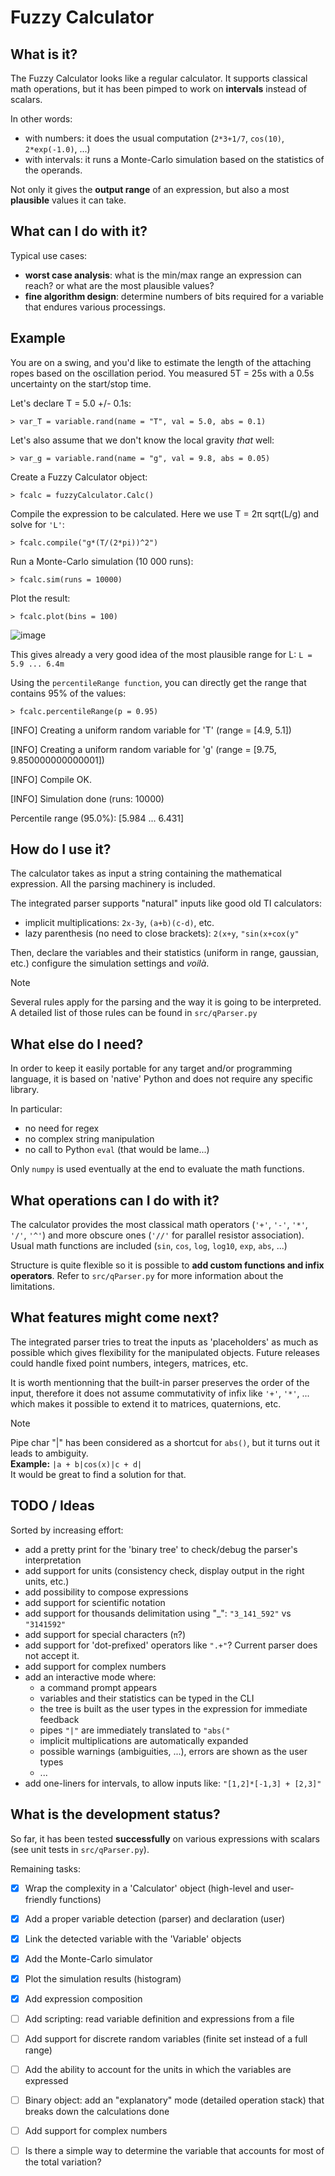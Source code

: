 # Fuzzy Calculator


## What is it?
The Fuzzy Calculator looks like a regular calculator. It supports classical math operations, but it has been pimped to work on **intervals** instead of scalars.

In other words: 
- with numbers: it does the usual computation (```2*3+1/7```, ```cos(10)```, ```2*exp(-1.0)```,  ...)
- with intervals: it runs a Monte-Carlo simulation based on the statistics of the operands.

Not only it gives the **output range** of an expression, but also a most **plausible** values it can take.

## What can I do with it?
Typical use cases:
- **worst case analysis**: what is the min/max range an expression can reach? or what are the most plausible values?
- **fine algorithm design**: determine numbers of bits required for a variable that endures various processings.

## Example
You are on a swing, and you'd like to estimate the length of the attaching ropes based on the oscillation period.
You measured 5T = 25s with a 0.5s uncertainty on the start/stop time.

Let's declare T = 5.0 +/- 0.1s:

```> var_T = variable.rand(name = "T", val = 5.0, abs = 0.1)```

Let's also assume that we don't know the local gravity _that_ well:

```> var_g = variable.rand(name = "g", val = 9.8, abs = 0.05)```

Create a Fuzzy Calculator object:

```> fcalc = fuzzyCalculator.Calc()```

Compile the expression to be calculated. Here we use T = 2π sqrt(L/g) and solve for ```'L'```:

```> fcalc.compile("g*(T/(2*pi))^2")```

Run a Monte-Carlo simulation (10 000 runs):

```> fcalc.sim(runs = 10000)```

Plot the result:

```> fcalc.plot(bins = 100)```

![image](https://github.com/user-attachments/assets/7ffbf511-a095-4566-b2cd-6c1161af6eec)

This gives already a very good idea of the most plausible range for L: ```L = 5.9 ... 6.4m```

Using the ```percentileRange function```, you can directly get the range that contains 95% of the values:

```> fcalc.percentileRange(p = 0.95)```

[INFO] Creating a uniform random variable for 'T' (range = [4.9, 5.1])

[INFO] Creating a uniform random variable for 'g' (range = [9.75, 9.850000000000001])

[INFO] Compile OK.

[INFO] Simulation done (runs: 10000)

Percentile range (95.0%): [5.984 ... 6.431]

## How do I use it?
The calculator takes as input a string containing the mathematical expression.
All the parsing machinery is included.

The integrated parser supports "natural" inputs like good old TI calculators:
- implicit multiplications: ```2x-3y```, ```(a+b)(c-d)```, etc.
- lazy parenthesis (no need to close brackets): ```2(x+y```, ```"sin(x+cox(y"```

Then, declare the variables and their statistics (uniform in range, gaussian, etc.) configure the simulation settings and _voilà_.

> [!NOTE]
> Several rules apply for the parsing and the way it is going to be interpreted.</br>
> A detailed list of those rules can be found in ```src/qParser.py```

## What else do I need?
In order to keep it easily portable for any target and/or programming language, it is based on 'native' Python and does not require any specific library.

In particular:
- no need for regex
- no complex string manipulation
- no call to Python ```eval``` (that would be lame...)

Only ```numpy``` is used eventually at the end to evaluate the math functions.

## What operations can I do with it?
The calculator provides the most classical math operators (```'+'```, ```'-'```, ```'*'```, ```'/'```, ```'^'```) and more obscure ones (```'//'``` for parallel resistor association).
Usual math functions are included (```sin```, ```cos```, ```log```, ```log10```, ```exp```, ```abs```, ...) 

Structure is quite flexible so it is possible to **add custom functions and infix operators**. 
Refer to ```src/qParser.py``` for more information about the limitations.

## What features might come next?
The integrated parser tries to treat the inputs as 'placeholders' as much as possible which gives flexibility for the manipulated objects.
Future releases could handle fixed point numbers, integers, matrices, etc.

It is worth mentionning that the built-in parser preserves the order of the input, therefore it does not assume commutativity of infix like ```'+'```, ```'*'```, ... which makes it possible to extend it to matrices, quaternions, etc.

> [!NOTE]
> Pipe char "|" has been considered as a shortcut for ```abs()```, but it turns out it leads to ambiguity. </br>
> **Example:** ```|a + b|cos(x)|c + d|```</br>
> It would be great to find a solution for that.


## TODO / Ideas
Sorted by increasing effort:
- add a pretty print for the 'binary tree' to check/debug the parser's interpretation
- add support for units (consistency check, display output in the right units, etc.)
- add possibility to compose expressions
- add support for scientific notation
- add support for thousands delimitation using "_": ```"3_141_592"``` vs ```"3141592"```
- add support for special characters (```π```?)
- add support for 'dot-prefixed' operators like ```".+"```? Current parser does not accept it.
- add support for complex numbers
- add an interactive mode where: 
  - a command prompt appears
  - variables and their statistics can be typed in the CLI
  - the tree is built as the user types in the expression for immediate feedback
  - pipes ```"|"``` are immediately translated to ```"abs("```
  - implicit multiplications are automatically expanded
  - possible warnings (ambiguities, ...), errors are shown as the user types
  - ...
- add one-liners for intervals, to allow inputs like: ```"[1,2]*[-1,3] + [2,3]"```


## What is the development status?
So far, it has been tested **successfully** on various expressions with scalars (see unit tests in ```src/qParser.py```).

Remaining tasks: 
- [X] Wrap the complexity in a 'Calculator' object (high-level and user-friendly functions)
- [X] Add a proper variable detection (parser) and declaration (user)
- [X] Link the detected variable with the 'Variable' objects
- [X] Add the Monte-Carlo simulator
- [X] Plot the simulation results (histogram)
- [X] Add expression composition
- [ ] Add scripting: read variable definition and expressions from a file
- [ ] Add support for discrete random variables (finite set instead of a full range)
- [ ] Add the ability to account for the units in which the variables are expressed
- [ ] Binary object: add an "explanatory" mode (detailed operation stack) that breaks down the calculations done
- [ ] Add support for complex numbers
- [ ] Is there a simple way to determine the variable that accounts for most of the total variation?

